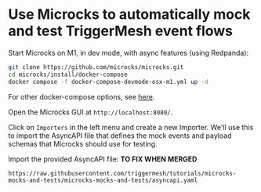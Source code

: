 # Use Microcks to automatically mock and test TriggerMesh event flows

Start Microcks on M1, in dev mode, with async features (using Redpanda):

```sh
git clone https://github.com/microcks/microcks.git
cd microcks/install/docker-compose
docker compose -f docker-compose-devmode-osx-m1.yml up -d
```

For other docker-compose options, see [here](https://microcks.io/documentation/installing/docker-compose/).

Open the Microcks GUI at `http://localhost:8080/`.

Click on `Importers` in the left menu and create a new Importer. We'll use this to import the AsyncAPI file that defines the mock events and payload schemas that Microcks should use for testing.

Import the provided AsyncAPI file: **TO FIX WHEN MERGED**

```
https://raw.githubusercontent.com/triggermesh/tutorials/microcks-mocks-and-tests/microcks-mocks-and-tests/asyncapi.yaml
```

